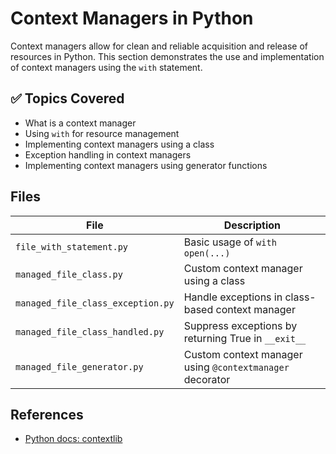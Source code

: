 # Context Managers in Python

Context managers allow for clean and reliable acquisition and release of resources in Python.
This section demonstrates the use and implementation of context managers using the `with` statement.

## ✅ Topics Covered

- What is a context manager
- Using `with` for resource management
- Implementing context managers using a class
- Exception handling in context managers
- Implementing context managers using generator functions

## Files

| File                              | Description                                              |
| --------------------------------- | -------------------------------------------------------- |
| `file_with_statement.py`          | Basic usage of `with open(...)`                          |
| `managed_file_class.py`           | Custom context manager using a class                     |
| `managed_file_class_exception.py` | Handle exceptions in class-based context manager         |
| `managed_file_class_handled.py`   | Suppress exceptions by returning True in `__exit__`      |
| `managed_file_generator.py`       | Custom context manager using `@contextmanager` decorator |

## References

- [Python docs: contextlib](https://docs.python.org/3/library/contextlib.html)

